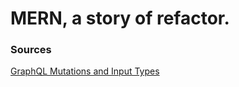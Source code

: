 # MERN, a story of refactor. 



### Sources

[GraphQL Mutations and Input Types](https://graphql.org/graphql-js/mutations-and-input-types/)

